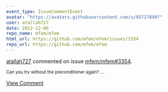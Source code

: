 ```yaml
---
event_type: IssueCommentEvent
avatar: "https://avatars.githubusercontent.com/u/95727890?"
user: atallah727
date: 2022-12-06
repo_name: mfem/mfem
html_url: https://github.com/mfem/mfem/issues/3354
repo_url: https://github.com/mfem/mfem
---
```


<a href='https://github.com/atallah727' target='_blank'>atallah727</a> commented on issue <a href='https://github.com/mfem/mfem/issues/3354' target='_blank'>mfem/mfem#3354</a>.

<small>Can you try without the preconditioner again? ...</small>

<a href='https://github.com/mfem/mfem/issues/3354' target='_blank'>View Comment</a>